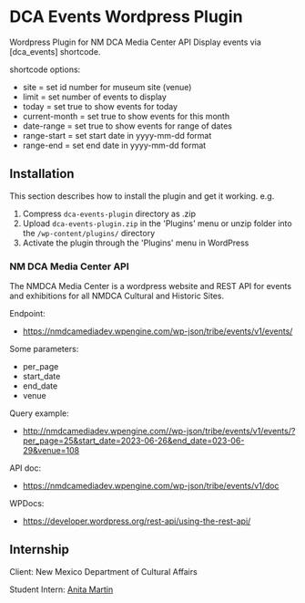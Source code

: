 # DCA Events Wordpress Plugin
Wordpress Plugin for NM DCA Media Center API
Display events via [dca_events] shortcode.

shortcode options:
- site = set id number for museum site (venue)
- limit = set number of events to display
- today = set true to show events for today
- current-month = set true to show events for this month
- date-range = set true to show events for range of dates
- range-start = set start date in yyyy-mm-dd format
- range-end = set end date in yyyy-mm-dd format


## Installation

This section describes how to install the plugin and get it working. e.g.

1. Compress `dca-events-plugin` directory as .zip 
2. Upload `dca-events-plugin.zip` in the 'Plugins' menu or unzip folder into the `/wp-content/plugins/` directory
3. Activate the plugin through the 'Plugins' menu in WordPress


### NM DCA Media Center API 

The NMDCA Media Center is a wordpress website and REST API for events and exhibitions for all NMDCA Cultural and Historic Sites. 

Endpoint:
- https://nmdcamediadev.wpengine.com/wp-json/tribe/events/v1/events/

Some parameters:
- per_page
- start_date
- end_date
- venue

Query example:
- http://nmdcamediadev.wpengine.com//wp-json/tribe/events/v1/events/?per_page=25&start_date=2023-06-26&end_date=023-06-29&venue=108


API doc:
- https://nmdcamediadev.wpengine.com/wp-json/tribe/events/v1/doc

WPDocs:
- https://developer.wordpress.org/rest-api/using-the-rest-api/

## Internship
Client: New Mexico Department of Cultural Affairs

Student Intern: [Anita Martin](https://github.com/anita-martin5703/)
